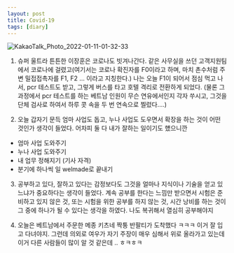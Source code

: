 ```yaml
---
layout: post
title: Covid-19
tags: [diary]
---
```


![KakaoTalk_Photo_2022-01-11-01-32-33](https://user-images.githubusercontent.com/50545088/148802330-be8229c0-8aa2-472c-b322-621c4371f489.jpeg)


1. 슈퍼 울트라 튼튼한 이장훈은 코로나도 빗겨나간다. 같은 사무실을 쓰던 고객지원팀에서 코로나에 걸렸고(여기서는 코로나 확진자를 F0이라고 하며, 마치 촌수처럼 주변 밀접접촉자를 F1, F2 ... 이라고 지칭한다.) 나는 오늘 F1이 되어서 점심 먹고 나서, pcr 테스트도 받고, 그렇게 버스를 타고 호텔 격리로 전환하게 되었다. (물론 그 과정에서 pcr 테스트를 하는 베트남 인원이 무슨 연유에서인지 각자 쑤시고, 그것을 단체 검사로 하여서 하루 콧 속을 두 번 연속으로 찔렀다....)

2. 오늘 갑자기 문득 엄마 사업도 돕고, 누나 사업도 도우면서 확장을 하는 것이 어떤 것인가 생각이 들었다. 어차피 둘 다 내가 잘하는 일이기도 헀으니깐
- 엄마 사업 도와주기
- 누나 사업 도와주기
- 내 업무 정해지기 (기사 자격)
- 분기에 하나씩 일 welmade로 끝내기

3. 공부하고 있다, 잘하고 있다는 감정보다도 그것을 얼마나 지식이나 기술을 얻고 있느냐가 중요하다는 생각이 들었다. 계속 공부를 한다는 느낌만 받으면서 시험은 준비하고 있지 않은 것, 또는 시험을 위한 공부를 하지 않는 것, 시간 낭비를 하는 것이 그 중에 하나가 될 수 있다는 생각을 하였다. 나도 복귀해서 열심히 공부해야지 

4. 오늘은 베트남에서 주문한 메종 키츠네 짝퉁 반팔티가 도착했다 ㅋㅋㅋ 이거 잘 입고 다녀야지. 그런데 의외로 여우가 자기 주장이 매우 심해서 위로 올라가고 있는데 이거 다른 사람들이 많이 알 것 같은데 .. ㅎㅋㅎㅋ